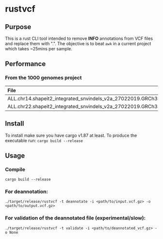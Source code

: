 # rustvcf
## Purpose
This is a rust CLI tool intended to remove **INFO** annotations from VCF files and replace them with ".".
The objective is to beat `awk` in a current project which takes ~25mins per sample. 

## Performance
### From the 1000 genomes project

| File           | Size | Time |
| :---------------- | :------: | ----: |
| ALL.chr14.shapeit2_integrated_snvindels_v2a_27022019.GRCh38.phased.vcf.gz       |   163MB   | ~40s |
| ALL.chr22.shapeit2_integrated_snvindels_v2a_27022019.GRCh38.phased.vcf.gz          |   383MB   | ~116s |


## Install
To install make sure you have cargo v1.87 at least.
To produce the executable run:
```cargo build --release```

## Usage

### Compile
```cargo build --release``` 

### For deannotation:
``` ./target/release/rustvcf -t deannotate -i <path/to/input.vcf.gz> -o <path/to/output.vcf.gz> ```

### For validation of the deannotated file (experimental/slow):
``` ./target/release/rustvcf -t validate -i <path/to/deannotated_vcf.gz> -o None ```

